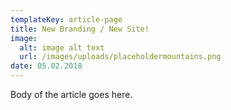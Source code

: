 ```yaml
---
templateKey: article-page
title: New Branding / New Site!
image:
  alt: image alt text
  url: /images/uploads/placeholdermountains.png
date: 05.02.2018
---
```


Body of the article goes here.
